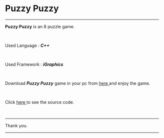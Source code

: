 # Puzzy Puzzy

---

**Puzzy Puzzy** is an 8 puzzle game.

</br>

Used Language : ***C++***

</br> 

Used Framework : ***iGraphics***

</br>

Download ***Puzzy Puzzy*** game in your pc from <a href = "https://drive.google.com/file/d/130bYtypD1mSSvhHfjhPNoDeBNnC6txwq/view?usp=sharing"> here </a> and enjoy the game.

</br>

Click <a href = "https://github.com/shanto-swe029/Puzzy_Puzzy/tree/main/Source%20Code"> here </a> to see the source code.

<br>

---

Thank you.

---
